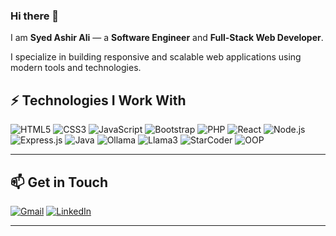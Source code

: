 ### Hi there 👋

I am **Syed Ashir Ali** — a **Software Engineer** and **Full-Stack Web Developer**.

I specialize in building responsive and scalable web applications using modern tools and technologies.

## ⚡ Technologies I Work With

![HTML5](https://img.shields.io/badge/-HTML5-E34F26?style=flat-square&logo=html5&logoColor=white)
![CSS3](https://img.shields.io/badge/-CSS3-1572B6?style=flat-square&logo=css3&logoColor=white)
![JavaScript](https://img.shields.io/badge/-JavaScript-F7DF1E?style=flat-square&logo=javascript&logoColor=black)
![Bootstrap](https://img.shields.io/badge/-Bootstrap-563D7C?style=flat-square&logo=bootstrap&logoColor=white)
![PHP](https://img.shields.io/badge/-PHP-777BB4?style=flat-square&logo=php&logoColor=white)
![React](https://img.shields.io/badge/-React-61DAFB?style=flat-square&logo=react&logoColor=white)
![Node.js](https://img.shields.io/badge/-Node.js-339933?style=flat-square&logo=node.js&logoColor=white)
![Express.js](https://img.shields.io/badge/-Express.js-000000?style=flat-square&logo=express&logoColor=white)
![Java](https://img.shields.io/badge/-Java-007396?style=flat-square&logo=java&logoColor=white)
![Ollama](https://img.shields.io/badge/-Ollama-FFA500?style=flat-square&logo=ollama&logoColor=white)
![Llama3](https://img.shields.io/badge/-Llama3-FF6B00?style=flat-square&logo=meta&logoColor=white)
![StarCoder](https://img.shields.io/badge/-StarCoder-8A2BE2?style=flat-square&logo=starcoder&logoColor=white)
![OOP](https://img.shields.io/badge/-OOP-3776AB?style=flat-square&logo=oop&logoColor=white)

---

## 📫 Get in Touch

[![Gmail](https://img.shields.io/badge/-ashir9706@gmail.com-c14438?style=flat-square&logo=gmail&logoColor=white)](mailto:ashir9706@gmail.com)
[![LinkedIn](https://img.shields.io/badge/-LinkedIn-0A66C2?style=flat-square&logo=linkedin&logoColor=white)](https://www.linkedin.com/syedashiralidevp)

---

